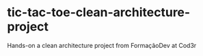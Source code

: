 # tic-tac-toe-clean-architecture-project
 Hands-on a clean architecture project from FormaçãoDev at Cod3r
